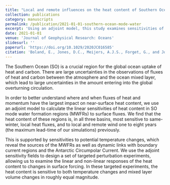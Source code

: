 ```yaml
---
title: "Local and remote influences on the heat content of Southern Ocean mode water formation regions"
collection: publications
category: manuscripts
permalink: /publication/2021-01-01-southern-ocean-mode-water
excerpt: 'Using an adjoint model, this study examines sensitivities of Southern Ocean mode water formation regions to surface fluxes, highlighting local and remote influences on heat content and mixed layer dynamics.'
date: 2021-01-01
venue: 'Journal of Geophysical Research: Oceans'
slidesurl: ''
paperurl: 'https://doi.org/10.1029/2020JC016585'
citation: 'Boland, E., Jones, D.C., Meijers, A.J.S., Forget, G., and Josey, S.A. (2021). "Local and remote influences on the heat content of Southern Ocean mode water formation regions." <i>Journal of Geophysical Research: Oceans</i>, 126, e2020JC016585. \href{https://doi.org/10.1029/2020JC016585}{https://doi.org/10.1029/2020JC016585}'
---
```

The Southern Ocean (SO) is a crucial region for the global ocean uptake of heat and carbon. There are large uncertainties in the observations of fluxes of heat and carbon between the atmosphere and the ocean mixed layer, which lead to large uncertainties in the amount entering into the global overturning circulation. 

In order to better understand where and when fluxes of heat and momentum have the largest impact on near-surface heat content, we use an adjoint model to calculate the linear sensitivities of heat content in SO mode water formation regions (MWFRs) to surface fluxes. We find that the heat content of these regions is, in all three basins, most sensitive to same-winter, local heat fluxes, and to local and remote wind one to eight years (the maximum lead-time of our simulations) previously. 

This is supported by sensitivities to potential temperature changes, which reveal the sources of the MWFRs as well as dynamic links with boundary current regions and the Antarctic Circumpolar Current. We use the adjoint sensitivity fields to design a set of targeted perturbation experiments, allowing us to examine the linear and non-linear responses of the heat content to changes in surface forcing. In these targeted experiments, the heat content is sensitive to both temperature changes and mixed layer volume changes in roughly equal magnitude.
